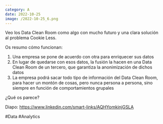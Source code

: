 ```yaml
--- 
category: A 
date: 2022-10-25 
image: /2022-10-25_6.png 
--- 
```


Veo los Data Clean Room como algo con mucho futuro y una clara solución al problema Cookie Less.

Os resumo cómo funcionan:

1) Una empresa se pone de acuerdo con otra para enriquecer sus datos
2) En lugar de quedarse con esos datos, la fusión la hacen en una Data Clean Room de un tercero, que garantiza la anonimización de dichos datos
3) La empresa podrá sacar todo tipo de información del Data Clean Room, para hacer un montón de cosas, pero nunca persona a persona, sino siempre en función de comportamientos grupales

¿Qué os parece?

Diapo: https://www.linkedin.com/smart-links/AQHYomkinjGSLA

#Data #Analytics
